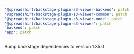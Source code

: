```yaml
---
'@spreadshirt/backstage-plugin-s3-viewer-backend': patch
'@spreadshirt/backstage-plugin-s3-viewer-common': patch
'@spreadshirt/backstage-plugin-s3-viewer-node': patch
'@spreadshirt/backstage-plugin-s3-viewer': patch
'backend': patch
'app': patch
---
```


Bump backstage dependencies to version 1.35.0
